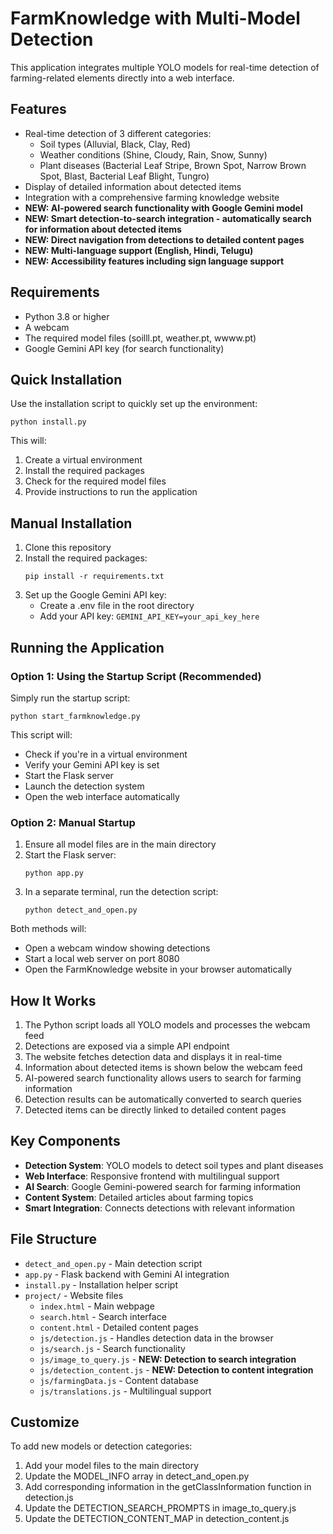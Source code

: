# FarmKnowledge with Multi-Model Detection

This application integrates multiple YOLO models for real-time detection of farming-related elements directly into a web interface.

## Features

- Real-time detection of 3 different categories:
  - Soil types (Alluvial, Black, Clay, Red)
  - Weather conditions (Shine, Cloudy, Rain, Snow, Sunny)
  - Plant diseases (Bacterial Leaf Stripe, Brown Spot, Narrow Brown Spot, Blast, Bacterial Leaf Blight, Tungro)
- Display of detailed information about detected items
- Integration with a comprehensive farming knowledge website
- **NEW: AI-powered search functionality with Google Gemini model**
- **NEW: Smart detection-to-search integration - automatically search for information about detected items**
- **NEW: Direct navigation from detections to detailed content pages**
- **NEW: Multi-language support (English, Hindi, Telugu)**
- **NEW: Accessibility features including sign language support**

## Requirements

- Python 3.8 or higher
- A webcam
- The required model files (soilll.pt, weather.pt, wwww.pt)
- Google Gemini API key (for search functionality)

## Quick Installation

Use the installation script to quickly set up the environment:

```
python install.py
```

This will:
1. Create a virtual environment
2. Install the required packages
3. Check for the required model files
4. Provide instructions to run the application

## Manual Installation

1. Clone this repository
2. Install the required packages:
   ```
   pip install -r requirements.txt
   ```
3. Set up the Google Gemini API key:
   - Create a .env file in the root directory
   - Add your API key: `GEMINI_API_KEY=your_api_key_here`

## Running the Application

### Option 1: Using the Startup Script (Recommended)

Simply run the startup script:

```
python start_farmknowledge.py
```

This script will:
- Check if you're in a virtual environment
- Verify your Gemini API key is set
- Start the Flask server
- Launch the detection system
- Open the web interface automatically

### Option 2: Manual Startup

1. Ensure all model files are in the main directory
2. Start the Flask server:
   ```
   python app.py
   ```
3. In a separate terminal, run the detection script:
   ```
   python detect_and_open.py
   ```

Both methods will:
- Open a webcam window showing detections
- Start a local web server on port 8080
- Open the FarmKnowledge website in your browser automatically

## How It Works

1. The Python script loads all YOLO models and processes the webcam feed
2. Detections are exposed via a simple API endpoint
3. The website fetches detection data and displays it in real-time
4. Information about detected items is shown below the webcam feed
5. AI-powered search functionality allows users to search for farming information
6. Detection results can be automatically converted to search queries
7. Detected items can be directly linked to detailed content pages

## Key Components

- **Detection System**: YOLO models to detect soil types and plant diseases
- **Web Interface**: Responsive frontend with multilingual support
- **AI Search**: Google Gemini-powered search for farming information
- **Content System**: Detailed articles about farming topics
- **Smart Integration**: Connects detections with relevant information

## File Structure

- `detect_and_open.py` - Main detection script
- `app.py` - Flask backend with Gemini AI integration
- `install.py` - Installation helper script
- `project/` - Website files
  - `index.html` - Main webpage
  - `search.html` - Search interface
  - `content.html` - Detailed content pages
  - `js/detection.js` - Handles detection data in the browser
  - `js/search.js` - Search functionality
  - `js/image_to_query.js` - **NEW: Detection to search integration**
  - `js/detection_content.js` - **NEW: Detection to content integration**
  - `js/farmingData.js` - Content database
  - `js/translations.js` - Multilingual support

## Customize

To add new models or detection categories:
1. Add your model files to the main directory
2. Update the MODEL_INFO array in detect_and_open.py
3. Add corresponding information in the getClassInformation function in detection.js
4. Update the DETECTION_SEARCH_PROMPTS in image_to_query.js
5. Update the DETECTION_CONTENT_MAP in detection_content.js 